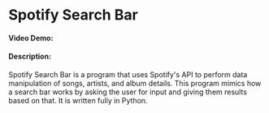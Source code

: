 # Spotify Search Bar
#### Video Demo:  <URL HERE>
#### Description:
Spotify Search Bar is a program that uses Spotify's API to perform data manipulation of songs, artists, and album details. This program mimics how a search bar works by asking the user for input and giving them results based on that. It is written fully in Python.